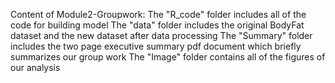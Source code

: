 Content of Module2-Groupwork:
The "R_code" folder includes all of the code for building model
The "data" folder includes the original BodyFat dataset and the new dataset after data processing
The "Summary" folder includes the two page executive summary pdf document which briefly summarizes our group work
The "Image" folder contains all of the figures of our analysis
